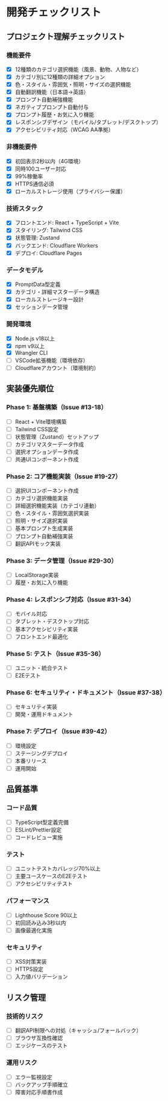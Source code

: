 # 開発チェックリスト

## プロジェクト理解チェックリスト

### 機能要件
- [x] 12種類のカテゴリ選択機能（風景、動物、人物など）
- [x] カテゴリ別に12種類の詳細オプション
- [x] 色・スタイル・雰囲気・照明・サイズの選択機能
- [x] 自動翻訳機能（日本語→英語）
- [x] プロンプト自動補強機能
- [x] ネガティブプロンプト自動付与
- [x] プロンプト履歴・お気に入り機能
- [x] レスポンシブデザイン（モバイル/タブレット/デスクトップ）
- [x] アクセシビリティ対応（WCAG AA準拠）

### 非機能要件
- [x] 初回表示2秒以内（4G環境）
- [x] 同時100ユーザー対応
- [x] 99%稼働率
- [x] HTTPS通信必須
- [x] ローカルストレージ使用（プライバシー保護）

### 技術スタック
- [x] フロントエンド: React + TypeScript + Vite
- [x] スタイリング: Tailwind CSS
- [x] 状態管理: Zustand
- [x] バックエンド: Cloudflare Workers
- [x] デプロイ: Cloudflare Pages

### データモデル
- [x] PromptData型定義
- [x] カテゴリ・詳細マスターデータ構造
- [x] ローカルストレージキー設計
- [x] セッションデータ管理

### 開発環境
- [x] Node.js v18以上
- [x] npm v9以上
- [x] Wrangler CLI
- [ ] VSCode拡張機能（環境依存）
- [ ] Cloudflareアカウント（環境制約）

## 実装優先順位

### Phase 1: 基盤構築（Issue #13-18）
- [ ] React + Vite環境構築
- [ ] Tailwind CSS設定
- [ ] 状態管理（Zustand）セットアップ
- [ ] カテゴリマスターデータ作成
- [ ] 選択オプションデータ作成
- [ ] 共通UIコンポーネント作成

### Phase 2: コア機能実装（Issue #19-27）
- [ ] 選択UIコンポーネント作成
- [ ] カテゴリ選択機能実装
- [ ] 詳細選択機能実装（カテゴリ連動）
- [ ] 色・スタイル・雰囲気選択実装
- [ ] 照明・サイズ選択実装
- [ ] 基本プロンプト生成実装
- [ ] プロンプト自動補強実装
- [ ] 翻訳APIモック実装

### Phase 3: データ管理（Issue #29-30）
- [ ] LocalStorage実装
- [ ] 履歴・お気に入り機能

### Phase 4: レスポンシブ対応（Issue #31-34）
- [ ] モバイル対応
- [ ] タブレット・デスクトップ対応
- [ ] 基本アクセシビリティ実装
- [ ] フロントエンド最適化

### Phase 5: テスト（Issue #35-36）
- [ ] ユニット・統合テスト
- [ ] E2Eテスト

### Phase 6: セキュリティ・ドキュメント（Issue #37-38）
- [ ] セキュリティ実装
- [ ] 開発・運用ドキュメント

### Phase 7: デプロイ（Issue #39-42）
- [ ] 環境設定
- [ ] ステージングデプロイ
- [ ] 本番リリース
- [ ] 運用開始

## 品質基準

### コード品質
- [ ] TypeScript型定義完備
- [ ] ESLint/Prettier設定
- [ ] コードレビュー実施

### テスト
- [ ] ユニットテストカバレッジ70%以上
- [ ] 主要ユースケースのE2Eテスト
- [ ] アクセシビリティテスト

### パフォーマンス
- [ ] Lighthouse Score 90以上
- [ ] 初回読み込み3秒以内
- [ ] 画像最適化実施

### セキュリティ
- [ ] XSS対策実装
- [ ] HTTPS設定
- [ ] 入力値バリデーション

## リスク管理

### 技術的リスク
- [ ] 翻訳API制限への対処（キャッシュ/フォールバック）
- [ ] ブラウザ互換性確認
- [ ] エッジケースのテスト

### 運用リスク
- [ ] エラー監視設定
- [ ] バックアップ手順確立
- [ ] 障害対応手順書作成